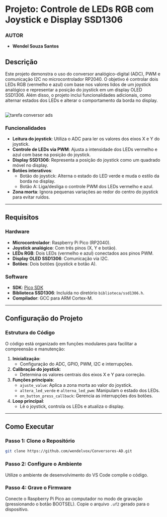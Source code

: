 # Projeto: Controle de LEDs RGB com Joystick e Display SSD1306
### AUTOR
- **Wendel Souza Santos**

## Descrição

Este projeto demonstra o uso do conversor analógico-digital (ADC), PWM e comunicação I2C no microcontrolador RP2040. O objetivo é controlar dois LEDs RGB (vermelho e azul) com base nos valores lidos de um joystick analógico e representar a posição do joystick em um display OLED SSD1306. Além disso, o projeto inclui funcionalidades adicionais, como alternar estados dos LEDs e alterar o comportamento da borda no display.


##
![tarefa conversor ads](https://github.com/user-attachments/assets/45f6ecab-8686-4c19-83ce-ad433adaba75)




### Funcionalidades
- **Leitura do joystick**: Utiliza o ADC para ler os valores dos eixos X e Y do joystick.
- **Controle de LEDs via PWM**: Ajusta a intensidade dos LEDs vermelho e azul com base na posição do joystick.
- **Display SSD1306**: Representa a posição do joystick como um quadrado móvel no display.
- **Botões interativos**:
  - Botão do joystick: Alterna o estado do LED verde e muda o estilo da borda no display.
  - Botão A: Liga/desliga o controle PWM dos LEDs vermelho e azul.
- **Zona morta**: Ignora pequenas variações ao redor do centro do joystick para evitar ruídos.

---

## Requisitos

### Hardware
- **Microcontrolador**: Raspberry Pi Pico (RP2040).
- **Joystick analógico**: Com três pinos (X, Y e botão).
- **LEDs RGB**: Dois LEDs (vermelho e azul) conectados aos pinos PWM.
- **Display OLED SSD1306**: Comunicação via I2C.
- **Botões**: Dois botões (joystick e botão A).

### Software
- **SDK**: [Pico SDK](https://github.com/raspberrypi/pico-sdk)
- **Biblioteca SSD1306**: Incluída no diretório `biblioteca/ssd1306.h`.
- **Compilador**: GCC para ARM Cortex-M.

---

## Configuração do Projeto

### Estrutura do Código
O código está organizado em funções modulares para facilitar a compreensão e manutenção:

1. **Inicialização**:
   - Configuração do ADC, GPIO, PWM, I2C e interrupções.
2. **Calibração do joystick**:
   - Determina os valores centrais dos eixos X e Y para correção.
3. **Funções principais**:
   - `ajuste_value`: Aplica a zona morta ao valor do joystick.
   - `altera_led_verde` e `alterna_led_pwm`: Manipulam o estado dos LEDs.
   - `on_button_press_callback`: Gerencia as interrupções dos botões.
4. **Loop principal**:
   - Lê o joystick, controla os LEDs e atualiza o display.

---

## Como Executar

### Passo 1: Clone o Repositório
```bash
git clone https://github.com/wendelvox/Conversores-AD.git

```

### Passo 2: Configure o Ambiente
Utilize o ambiente de desenvolvimento do VS Code complie o código.


### Passo 4: Grave o Firmware
Conecte o Raspberry Pi Pico ao computador no modo de gravação (pressionando o botão BOOTSEL). Copie o arquivo `.uf2` gerado para o dispositivo.



